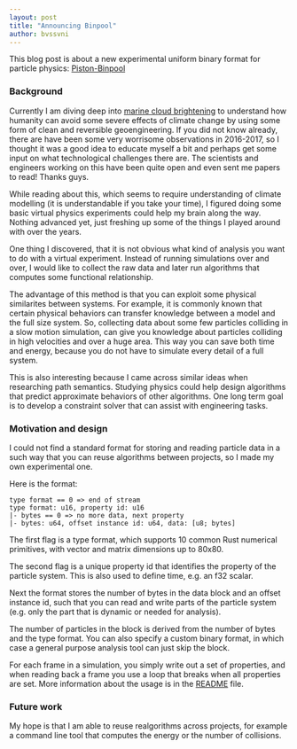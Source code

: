 ```yaml
---
layout: post
title: "Announcing Binpool"
author: bvssvni
---
```


This blog post is about a new experimental uniform binary format for particle physics: [Piston-Binpool](https://github.com/PistonDevelopers/binpool)

### Background

Currently I am diving deep into [marine cloud brightening](http://blog.piston.rs/2017/02/02/cloud-albido-control-is-the-way-to-go/)
to understand how humanity can avoid some severe effects of climate change by using
some form of clean and reversible geoengineering.
If you did not know already, there are have been some very worrisome observations in 2016-2017,
so I thought it was a good idea to educate myself a bit and perhaps get some input on what technological challenges there are.
The scientists and engineers working on this have been quite open and even sent me papers to read! Thanks guys.

While reading about this, which seems to require understanding of climate modelling (it is understandable if you take your time),
I figured doing some basic virtual physics experiments could help my brain along the way.
Nothing advanced yet, just freshing up some of the things I played around with over the years.

One thing I discovered, that it is not obvious what kind of analysis you want to do with a virtual experiment.
Instead of running simulations over and over, I would like to collect the raw data
and later run algorithms that computes some functional relationship.

The advantage of this method is that you can exploit some physical similarites between systems.
For example, it is commonly known that certain physical behaviors can transfer knowledge between a model and the full size system.
So, collecting data about some few particles colliding in a slow motion simulation,
can give you knowledge about particles colliding in high velocities and over a huge area.
This way you can save both time and energy, because you do not have to simulate every detail of a full system.

This is also interesting because I came across similar ideas when researching path semantics.
Studying physics could help design algorithms that predict approximate behaviors of other algorithms.
One long term goal is to develop a constraint solver that can assist with engineering tasks.

### Motivation and design

I could not find a standard format for storing and reading particle data in a such way
that you can reuse algorithms between projects, so I made my own experimental one.

Here is the format:

```
type format == 0 => end of stream
type format: u16, property id: u16
|- bytes == 0 => no more data, next property
|- bytes: u64, offset instance id: u64, data: [u8; bytes]
```

The first flag is a type format, which supports 10 common Rust numerical primitives,
with vector and matrix dimensions up to 80x80.

The second flag is a unique property id that identifies the property of the particle system.
This is also used to define time, e.g. an f32 scalar.

Next the format stores the number of bytes in the data block and an offset instance id,
such that you can read and write parts of the particle system (e.g. only the part that is dynamic or needed for analysis).

The number of particles in the block is derived from the number of bytes and the type format.
You can also specify a custom binary format, in which case a general purpose analysis tool can just skip the block.

For each frame in a simulation, you simply write out a set of properties,
and when reading back a frame you use a loop that breaks when all properties are set.
More information about the usage is in the [README](https://github.com/PistonDevelopers/binpool/blob/master/README.md) file.

### Future work

My hope is that I am able to reuse realgorithms across projects,
for example a command line tool that computes the energy or the number of collisions.
